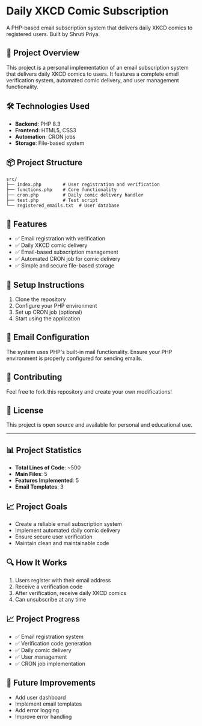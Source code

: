 # Daily XKCD Comic Subscription

A PHP-based email subscription system that delivers daily XKCD comics to registered users. Built by Shruti Priya.

## 🚀 Project Overview

This project is a personal implementation of an email subscription system that delivers daily XKCD comics to users. It features a complete email verification system, automated comic delivery, and user management functionality.

## 🛠️ Technologies Used

- **Backend**: PHP 8.3
- **Frontend**: HTML5, CSS3
- **Automation**: CRON jobs
- **Storage**: File-based system

## 📦 Project Structure

```
src/
├── index.php        # User registration and verification
├── functions.php    # Core functionality
├── cron.php         # Daily comic delivery handler
├── test.php         # Test script
└── registered_emails.txt  # User database
```

## 📝 Features

- ✅ Email registration with verification
- ✅ Daily XKCD comic delivery
- ✅ Email-based subscription management
- ✅ Automated CRON job for comic delivery
- ✅ Simple and secure file-based storage

## 🔧 Setup Instructions

1. Clone the repository
2. Configure your PHP environment
3. Set up CRON job (optional)
4. Start using the application

## 📧 Email Configuration

The system uses PHP's built-in mail functionality. Ensure your PHP environment is properly configured for sending emails.

## 🤝 Contributing

Feel free to fork this repository and create your own modifications!

## 📄 License

This project is open source and available for personal and educational use.

---

## 📊 Project Statistics

- **Total Lines of Code**: ~500
- **Main Files**: 5
- **Features Implemented**: 5
- **Email Templates**: 3

## 📈 Project Goals

- Create a reliable email subscription system
- Implement automated daily comic delivery
- Ensure secure user verification
- Maintain clean and maintainable code

## 🔍 How It Works

1. Users register with their email address
2. Receive a verification code
3. After verification, receive daily XKCD comics
4. Can unsubscribe at any time

## 📈 Project Progress

- ✅ Email registration system
- ✅ Verification code generation
- ✅ Daily comic delivery
- ✅ User management
- ✅ CRON job implementation

## 🎯 Future Improvements

- Add user dashboard
- Implement email templates
- Add error logging
- Improve error handling
